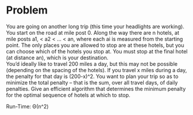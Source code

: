 <h1> Problem </h1>

<p> You are going on another long trip (this time your headlights are working).  You start on the road at mile post 0. Along the way there are n hotels, at mile posts a1, < a2 < ... < an, where each ai is measured from the starting point.  The only places you are allowed to stop are at these hotels, but you can choose which of the hotels you stop at.  You must stop at the final hotel (at distance an), which is your destination.<br>
You’d ideally like to travel 200 miles a day, but this may not be possible (depending on the spacing of the hotels).  If you travel x miles during a day, the penalty for that day is (200-x)^2. You want to plan your trip so as to minimize the total penalty – that is the sum, over all travel days, of daily penalties.  Give an efficient algorithm that determines the minimum penalty for the  optimal sequence of hotels at which to stop. </p>

Run-Time: Θ(n^2)
